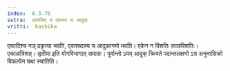 ```yaml
---
index:  6.3.76
sutra:  एकादिश् च एकस्य च आदुक्
vritti:  kashika 
---
```


एकादिश्च नञ् प्रकृत्या भवति, एकशब्दस्य च आदुकागमो भवति। एकेन न विंशतिः कान्नविंशतिः। एकान्नत्रिंशत्। तृतीया इति योगविभागात् समासः। पूर्वान्तो ऽयम् आदुक् क्रियते पदान्तलक्षणो ऽत्र अनुनासिको विकल्पेन यथा स्यातिति।

